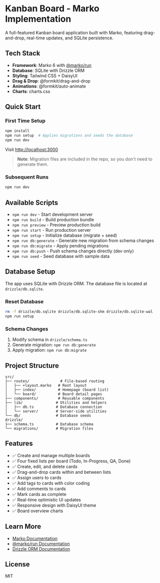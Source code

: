 # Kanban Board - Marko Implementation

A full-featured Kanban board application built with Marko, featuring drag-and-drop, real-time updates, and SQLite persistence.

## Tech Stack

- **Framework**: Marko 6 with [@marko/run](https://github.com/marko-js/run)
- **Database**: SQLite with Drizzle ORM
- **Styling**: Tailwind CSS + DaisyUI
- **Drag & Drop**: @formkit/drag-and-drop
- **Animations**: @formkit/auto-animate
- **Charts**: charts.css

## Quick Start

### First Time Setup

```bash
npm install
npm run setup  # Applies migrations and seeds the database
npm run dev
```

Visit [http://localhost:3000](http://localhost:3000)

> **Note**: Migration files are included in the repo, so you don't need to generate them.

### Subsequent Runs

```bash
npm run dev
```

## Available Scripts

- `npm run dev` - Start development server
- `npm run build` - Build production bundle
- `npm run preview` - Preview production build
- `npm run start` - Run production server
- `npm run setup` - Initialize database (migrate + seed)
- `npm run db:generate` - Generate new migration from schema changes
- `npm run db:migrate` - Apply pending migrations
- `npm run db:push` - Push schema changes directly (dev only)
- `npm run seed` - Seed database with sample data

## Database Setup

The app uses SQLite with Drizzle ORM. The database file is located at `drizzle/db.sqlite`.

### Reset Database

```bash
rm -f drizzle/db.sqlite drizzle/db.sqlite-shm drizzle/db.sqlite-wal
npm run setup
```

### Schema Changes

1. Modify schema in `drizzle/schema.ts`
2. Generate migration: `npm run db:generate`
3. Apply migration: `npm run db:migrate`

## Project Structure

```
src/
├── routes/              # File-based routing
│   ├── +layout.marko   # Root layout
│   ├── index/          # Homepage (board list)
│   └── board/          # Board detail pages
├── components/         # Reusable components
├── lib/               # Utilities and helpers
│   ├── db.ts          # Database connection
│   └── server/        # Server-side utilities
└── db/                # Database seeds
drizzle/
├── schema.ts          # Database schema
└── migrations/        # Migration files
```

## Features

- ✅ Create and manage multiple boards
- ✅ Four fixed lists per board (Todo, In-Progress, QA, Done)
- ✅ Create, edit, and delete cards
- ✅ Drag-and-drop cards within and between lists
- ✅ Assign users to cards
- ✅ Add tags to cards with color coding
- ✅ Add comments to cards
- ✅ Mark cards as complete
- ✅ Real-time optimistic UI updates
- ✅ Responsive design with DaisyUI theme
- ✅ Board overview charts

## Learn More

- [Marko Documentation](https://markojs.com/)
- [@marko/run Documentation](https://github.com/marko-js/run)
- [Drizzle ORM Documentation](https://orm.drizzle.team/)

## License

MIT
